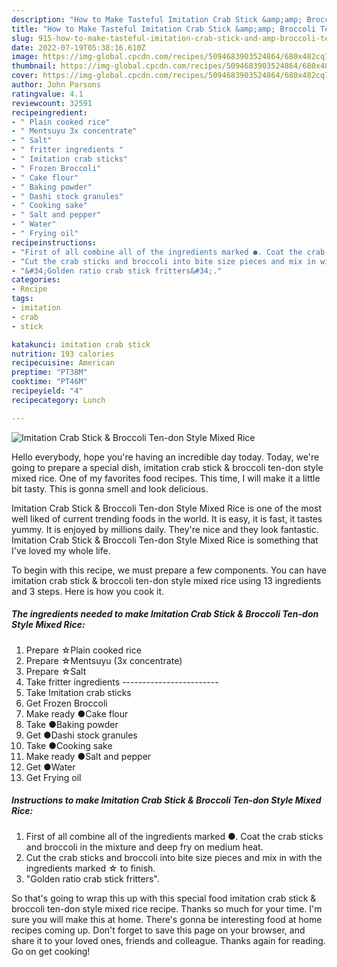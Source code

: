 ```yaml
---
description: "How to Make Tasteful Imitation Crab Stick &amp;amp; Broccoli Ten-don Style Mixed Rice"
title: "How to Make Tasteful Imitation Crab Stick &amp;amp; Broccoli Ten-don Style Mixed Rice"
slug: 915-how-to-make-tasteful-imitation-crab-stick-and-amp-broccoli-ten-don-style-mixed-rice
date: 2022-07-19T05:38:16.610Z
image: https://img-global.cpcdn.com/recipes/5094683903524864/680x482cq70/imitation-crab-stick-broccoli-ten-don-style-mixed-rice-recipe-main-photo.jpg
thumbnail: https://img-global.cpcdn.com/recipes/5094683903524864/680x482cq70/imitation-crab-stick-broccoli-ten-don-style-mixed-rice-recipe-main-photo.jpg
cover: https://img-global.cpcdn.com/recipes/5094683903524864/680x482cq70/imitation-crab-stick-broccoli-ten-don-style-mixed-rice-recipe-main-photo.jpg
author: John Parsons
ratingvalue: 4.1
reviewcount: 32591
recipeingredient:
- " Plain cooked rice"
- " Mentsuyu 3x concentrate"
- " Salt"
- " fritter ingredients "
- " Imitation crab sticks"
- " Frozen Broccoli"
- " Cake flour"
- " Baking powder"
- " Dashi stock granules"
- " Cooking sake"
- " Salt and pepper"
- " Water"
- " Frying oil"
recipeinstructions:
- "First of all combine all of the ingredients marked ●. Coat the crab sticks and broccoli in the mixture and deep fry on medium heat."
- "Cut the crab sticks and broccoli into bite size pieces and mix in with the ingredients marked ☆ to finish."
- "&#34;Golden ratio crab stick fritters&#34;."
categories:
- Recipe
tags:
- imitation
- crab
- stick

katakunci: imitation crab stick 
nutrition: 193 calories
recipecuisine: American
preptime: "PT38M"
cooktime: "PT46M"
recipeyield: "4"
recipecategory: Lunch

---
```



![Imitation Crab Stick &amp; Broccoli Ten-don Style Mixed Rice](https://img-global.cpcdn.com/recipes/5094683903524864/680x482cq70/imitation-crab-stick-broccoli-ten-don-style-mixed-rice-recipe-main-photo.jpg)

Hello everybody, hope you're having an incredible day today. Today, we're going to prepare a special dish, imitation crab stick &amp; broccoli ten-don style mixed rice. One of my favorites food recipes. This time, I will make it a little bit tasty. This is gonna smell and look delicious.

Imitation Crab Stick &amp; Broccoli Ten-don Style Mixed Rice is one of the most well liked of current trending foods in the world. It is easy, it is fast, it tastes yummy. It is enjoyed by millions daily. They're nice and they look fantastic. Imitation Crab Stick &amp; Broccoli Ten-don Style Mixed Rice is something that I've loved my whole life.




To begin with this recipe, we must prepare a few components. You can have imitation crab stick &amp; broccoli ten-don style mixed rice using 13 ingredients and 3 steps. Here is how you cook it.

<!--inarticleads1-->

##### The ingredients needed to make Imitation Crab Stick &amp; Broccoli Ten-don Style Mixed Rice:

1. Prepare  ☆Plain cooked rice
1. Prepare  ☆Mentsuyu (3x concentrate)
1. Prepare  ☆Salt
1. Take  fritter ingredients ------------------------
1. Take  Imitation crab sticks
1. Get  Frozen Broccoli
1. Make ready  ●Cake flour
1. Take  ●Baking powder
1. Get  ●Dashi stock granules
1. Take  ●Cooking sake
1. Make ready  ●Salt and pepper
1. Get  ●Water
1. Get  Frying oil




<!--inarticleads2-->

##### Instructions to make Imitation Crab Stick &amp; Broccoli Ten-don Style Mixed Rice:

1. First of all combine all of the ingredients marked ●. Coat the crab sticks and broccoli in the mixture and deep fry on medium heat.
1. Cut the crab sticks and broccoli into bite size pieces and mix in with the ingredients marked ☆ to finish.
1. &#34;Golden ratio crab stick fritters&#34;.




So that's going to wrap this up with this special food imitation crab stick &amp; broccoli ten-don style mixed rice recipe. Thanks so much for your time. I'm sure you will make this at home. There's gonna be interesting food at home recipes coming up. Don't forget to save this page on your browser, and share it to your loved ones, friends and colleague. Thanks again for reading. Go on get cooking!
